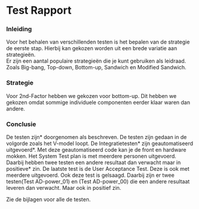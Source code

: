 # Test Rapport

### Inleiding
Voor het behalen van verschillenden testen is het bepalen van de strategie de eerste stap. Hierbij kan gekozen worden uit een brede variatie aan strategieën.  
Er zijn een aantal populaire strategieën die je kunt gebruiken als leidraad. Zoals Big-bang, Top-down, Bottom-up, Sandwich en Modified Sandwich.


### Strategie
Voor 2nd-Factor hebben we gekozen voor bottom-up. Dit hebben we gekozen omdat sommige individuele componenten eerder klaar waren dan andere. 


### Conclusie

De testen zijn* doorgenomen als beschreven. De testen zijn gedaan in de volgorde zoals het V-model loopt. De Integratietesten* zijn geautomatiseerd uitgevoerd*. 
Met deze geautomatiseerd code kan je de front en hardware mokken.
Het System Test plan is met meerdere personen uitgevoerd. Daarbij hebben twee testen een andere resultaat dan verwacht maar in positieve* zin.
De laatste test is de User Acceptance Test. Deze is ook met meerdere uitgevoerd. Ook deze test is gelsaagd. Daarbij zijn er twee testen(Test AD-power_01) en (Test AD-power_00) die een andere resultaat leveren dan verwacht. Maar ook in positief zin.

Zie de bijlagen voor alle de testen.

